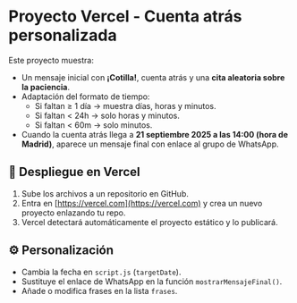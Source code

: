 # Proyecto Vercel - Cuenta atrás personalizada

Este proyecto muestra:

- Un mensaje inicial con **¡Cotilla!**, cuenta atrás y una **cita aleatoria sobre la paciencia**.
- Adaptación del formato de tiempo:
  - Si faltan ≥ 1 día → muestra días, horas y minutos.
  - Si faltan < 24h → solo horas y minutos.
  - Si faltan < 60m → solo minutos.
- Cuando la cuenta atrás llega a **21 septiembre 2025 a las 14:00 (hora de Madrid)**,
  aparece un mensaje final con enlace al grupo de WhatsApp.

## 🚀 Despliegue en Vercel

1. Sube los archivos a un repositorio en GitHub.
2. Entra en [https://vercel.com](https://vercel.com) y crea un nuevo proyecto enlazando tu repo.
3. Vercel detectará automáticamente el proyecto estático y lo publicará.

## ⚙️ Personalización

- Cambia la fecha en `script.js` (`targetDate`).
- Sustituye el enlace de WhatsApp en la función `mostrarMensajeFinal()`.
- Añade o modifica frases en la lista `frases`.
